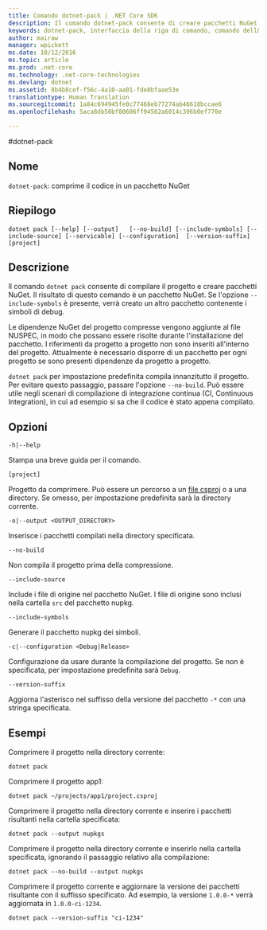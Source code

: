 ```yaml
---
title: Comando dotnet-pack | .NET Core SDK
description: Il comando dotnet-pack consente di creare pacchetti NuGet per il progetto .NET Core.
keywords: dotnet-pack, interfaccia della riga di comando, comando dell&quot;interfaccia della riga di comando, .NET Core
author: mairaw
manager: wpickett
ms.date: 10/12/2016
ms.topic: article
ms.prod: .net-core
ms.technology: .net-core-technologies
ms.devlang: dotnet
ms.assetid: 8b4b8cef-f56c-4a10-aa01-fde8bfaae53e
translationtype: Human Translation
ms.sourcegitcommit: 1a84c694945fe0c77468eb77274ab46618bccae6
ms.openlocfilehash: 5aca8db50bf80606ff94562a6014c396b0ef770e

---
```


#<a name="dotnet-pack"></a>dotnet-pack

## <a name="name"></a>Nome

`dotnet-pack`: comprime il codice in un pacchetto NuGet

## <a name="synopsis"></a>Riepilogo

`dotnet pack [--help] [--output]  
    [--no-build] [--include-symbols]
    [--include-source] [--servicable]
    [--configuration]  [--version-suffix]
    [project]`  

## <a name="description"></a>Descrizione

Il comando `dotnet pack` consente di compilare il progetto e creare pacchetti NuGet. Il risultato di questo comando è un pacchetto NuGet. Se l'opzione `--include-symbols` è presente, verrà creato un altro pacchetto contenente i simboli di debug. 

Le dipendenze NuGet del progetto compresse vengono aggiunte al file NUSPEC, in modo che possano essere risolte durante l'installazione del pacchetto. I riferimenti da progetto a progetto non sono inseriti all'interno del progetto. Attualmente è necessario disporre di un pacchetto per ogni progetto se sono presenti dipendenze da progetto a progetto.

`dotnet pack` per impostazione predefinita compila innanzitutto il progetto. Per evitare questo passaggio, passare l'opzione `--no-build`. Può essere utile negli scenari di compilazione di integrazione continua (CI, Continuous Integration), in cui ad esempio si sa che il codice è stato appena compilato. 

## <a name="options"></a>Opzioni

`-h|--help`

Stampa una breve guida per il comando.  

`[project]` 
    
Progetto da comprimere. Può essere un percorso a un [file csproj](csproj.md) o a una directory. Se omesso, per impostazione predefinita sarà la directory corrente. 

`-o|--output <OUTPUT_DIRECTORY>`

Inserisce i pacchetti compilati nella directory specificata. 

`--no-build`

Non compila il progetto prima della compressione. 

`--include-source`

Include i file di origine nel pacchetto NuGet. I file di origine sono inclusi nella cartella `src` del pacchetto nupkg. 

`--include-symbols`

Generare il pacchetto nupkg dei simboli. 

`-c|--configuration <Debug|Release>`

Configurazione da usare durante la compilazione del progetto. Se non è specificata, per impostazione predefinita sarà `Debug`.

`--version-suffix`

Aggiorna l'asterisco nel suffisso della versione del pacchetto `-*` con una stringa specificata.

## <a name="examples"></a>Esempi

Comprimere il progetto nella directory corrente:

`dotnet pack`

Comprimere il progetto app1:

`dotnet pack ~/projects/app1/project.csproj`
    
Comprimere il progetto nella directory corrente e inserire i pacchetti risultanti nella cartella specificata:

`dotnet pack --output nupkgs`

Comprimere il progetto nella directory corrente e inserirlo nella cartella specificata, ignorando il passaggio relativo alla compilazione:

`dotnet pack --no-build --output nupkgs`

Comprimere il progetto corrente e aggiornare la versione dei pacchetti risultante con il suffisso specificato. Ad esempio, la versione `1.0.0-*` verrà aggiornata in `1.0.0-ci-1234`.

`dotnet pack --version-suffix "ci-1234"`



<!--HONumber=Nov16_HO3-->


